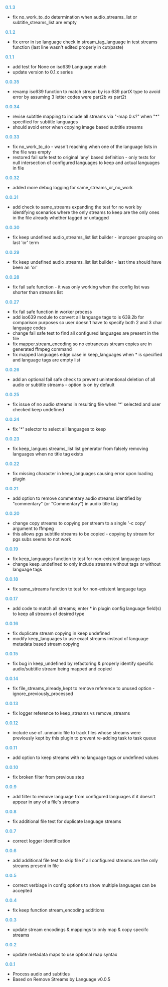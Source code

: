 
**<span style="color:#56adda">0.1.3</span>**
- fix no_work_to_do determination when audio_streams_list or subtitle_streams_list are empty

**<span style="color:#56adda">0.1.2</span>**
- fix error in iso language check in stream_tag_language in test streams function (last line wasn't edited properly in cut/paste)

**<span style="color:#56adda">0.1.1</span>**
- add test for None on iso639 Language.match
- update version to 0.1.x series

**<span style="color:#56adda">0.0.35</span>**
- revamp iso639 function to match stream by iso 639 partX type to avoid error by assuming 3 letter codes were part2b vs part2t

**<span style="color:#56adda">0.0.34</span>**
- revise subtitle mapping to include all streams via "-map 0:s?" when "*" specified for subtitle languages
- should avoid error when copying image based subtitle streams

**<span style="color:#56adda">0.0.33</span>**
- fix no_work_to_do - wasn't reaching when one of the language lists in the file was empty
- restored fail safe test to original 'any' based definition - only tests for null intersection of configured languages to keep and actual languages in file

**<span style="color:#56adda">0.0.32</span>**
- added more debug logging for same_streams_or_no_work

**<span style="color:#56adda">0.0.31</span>**
- add check to same_streams expanding the test for no work by identifying scenarios where the only streams to keep are the only ones in the file already whether tagged or untagged

**<span style="color:#56adda">0.0.30</span>**
- fix keep undefined audio_streams_list list builder - improper grouping on last 'or' term

**<span style="color:#56adda">0.0.29</span>**
- fix keep undefined audio_streams_list list builder - last time should have been an 'or'

**<span style="color:#56adda">0.0.28</span>**
- fix fail safe function - it was only working when the config list was shorter than streams list

**<span style="color:#56adda">0.0.27</span>**
- fix fail safe function in worker process
- add iso639 module to convert all language tags to is 639.2b for comparison purposes so user doesn't have to specify both 2 and 3 char language codes
- change fail safe test to find all configured languages are present in the file
- fix mapper.stream_encoding so no extraneous stream copies are in generated ffmpeg command
- fix mapped languages edge case in keep_languages when * is specified and language tags are empty list

**<span style="color:#56adda">0.0.26</span>**
- add an optional fail safe check to prevent unintentional deletion of all audio or subtitle streams - option is on by default

**<span style="color:#56adda">0.0.25</span>**
- fix issue of no audio streams in resulting file when '*' selected and user checked keep undefined

**<span style="color:#56adda">0.0.24</span>**
- fix '*' selector to select all languages to keep

**<span style="color:#56adda">0.0.23</span>**
- fix keep_langues streams_list list generator from falsely removing languages when no title tag exists

**<span style="color:#56adda">0.0.22</span>**
- fix missing character in keep_languages causing error upon loading plugin

**<span style="color:#56adda">0.0.21</span>**
- add option to remove commentary audio streams identified by "commentary" (or "Commentary") in audio title tag

**<span style="color:#56adda">0.0.20</span>**
- change copy streams to copying per stream to a single '-c copy' argument to ffmpeg
- this allows pgs subtitle streams to be copied - copying by stream for pgs subs seems to not work

**<span style="color:#56adda">0.0.19</span>**
- fix keep_languages function to test for non-existent language tags
- change keep_undefined to only include streams without tags or without language tags 

**<span style="color:#56adda">0.0.18</span>**
- fix same_streams function to test for non-existent language tags

**<span style="color:#56adda">0.0.17</span>**
- add code to match all streams; enter * in plugin config language field(s) to keep all streams of desired type

**<span style="color:#56adda">0.0.16</span>**
- fix duplicate stream copying in keep undefined
- modify keep_languages to use exact streams instead of language metadata based stream copying

**<span style="color:#56adda">0.0.15</span>**
- fix bug in keep_undefined by refactoring & properly identify specific audio/subtitle stream being mapped and copied

**<span style="color:#56adda">0.0.14</span>**
- fix file_streams_already_kept to remove reference to unused option - ignore_previously_processed

**<span style="color:#56adda">0.0.13</span>**
- fix logger reference to keep_streams vs remove_streams

**<span style="color:#56adda">0.0.12</span>**
- include use of .unmanic file to track files whose streams were previously kept by this plugin to prevent re-adding task to task queue

**<span style="color:#56adda">0.0.11</span>**
- add option to keep streams with no language tags or undefined values

**<span style="color:#56adda">0.0.10</span>**
- fix broken filter from previous step

**<span style="color:#56adda">0.0.9</span>**
- add filter to remove language from configured languages if it doesn't appear in any of a file's streams

**<span style="color:#56adda">0.0.8</span>**
- fix additional file test for duplicate language streams

**<span style="color:#56adda">0.0.7</span>**
- correct logger identification

**<span style="color:#56adda">0.0.6</span>**
- add additional file test to skip file if all configured streams are the only streams present in file

**<span style="color:#56adda">0.0.5</span>**
- correct verbiage in config options to show multiple languages can be accepted

**<span style="color:#56adda">0.0.4</span>**
- fix keep function stream_encoding additions

**<span style="color:#56adda">0.0.3</span>**
- update stream encodings & mappings to only map & copy specifc streams

**<span style="color:#56adda">0.0.2</span>**
- update metadata maps to use optional map syntax

**<span style="color:#56adda">0.0.1</span>**
- Process audio and subtitles
- Based on Remove Streams by Language v0.0.5
